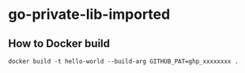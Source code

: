 # go-private-lib-imported

## How to Docker build

```
docker build -t hello-world --build-arg GITHUB_PAT=ghp_xxxxxxxx .
```
